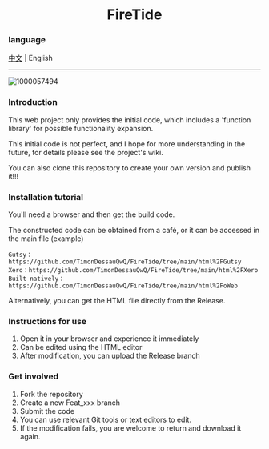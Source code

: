 <h1 align="center">FireTide</h1>

### language

[中文](./README.md) | English

----
![1000057494](https://github.com/user-attachments/assets/71014958-eaf4-4b67-ba99-f6cc97134858)

### Introduction

This web project only provides the initial code, which includes a 'function library' for possible functionality expansion.

This initial code is not perfect, and I hope for more understanding in the future, for details please see the project's wiki.

You can also clone this repository to create your own version and publish it!!!

### Installation tutorial

You'll need a browser and then get the build code.

The constructed code can be obtained from a café, or it can be accessed in the main file (example)

    Gutsy：https://github.com/TimonDessauQwQ/FireTide/tree/main/html%2FGutsy
    Xero：https://github.com/TimonDessauQwQ/FireTide/tree/main/html%2FXero
    Built natively：https://github.com/TimonDessauQwQ/FireTide/tree/main/html%2FoWeb

Alternatively, you can get the HTML file directly from the Release.

### Instructions for use

1. Open it in your browser and experience it immediately
2. Can be edited using the HTML editor
3. After modification, you can upload the Release branch

### Get involved

1. Fork the repository
2. Create a new Feat_xxx branch
3. Submit the code
4. You can use relevant Git tools or text editors to edit.
5. If the modification fails, you are welcome to return and download it again.
